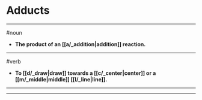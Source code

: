 # Adducts
---
#noun
- **The product of an [[a/_addition|addition]] reaction.**
---
#verb
- **To [[d/_draw|draw]] towards a [[c/_center|center]] or a [[m/_middle|middle]] [[l/_line|line]].**
---
---
